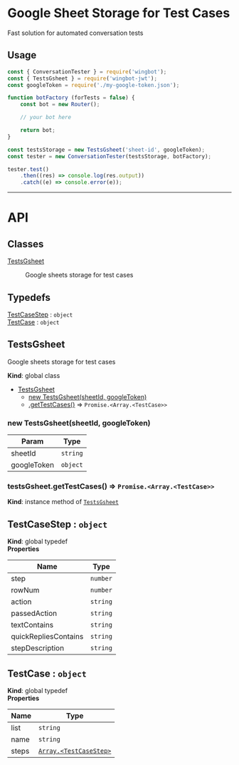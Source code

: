 # Google Sheet Storage for Test Cases

Fast solution for automated conversation tests

## Usage

```javascript
const { ConversationTester } = require('wingbot');
const { TestsGsheet } = require('wingbot-jwt');
const googleToken = require('./my-google-token.json');

function botFactory (forTests = false) {
    const bot = new Router();

    // your bot here

    return bot;
}

const testsStorage = new TestsGsheet('sheet-id', googleToken);
const tester = new ConversationTester(testsStorage, botFactory);

tester.test()
    .then((res) => console.log(res.output))
    .catch((e) => console.error(e));
```

-----------------

# API
## Classes

<dl>
<dt><a href="#TestsGsheet">TestsGsheet</a></dt>
<dd><p>Google sheets storage for test cases</p>
</dd>
</dl>

## Typedefs

<dl>
<dt><a href="#TestCaseStep">TestCaseStep</a> : <code>object</code></dt>
<dd></dd>
<dt><a href="#TestCase">TestCase</a> : <code>object</code></dt>
<dd></dd>
</dl>

<a name="TestsGsheet"></a>

## TestsGsheet
Google sheets storage for test cases

**Kind**: global class  

* [TestsGsheet](#TestsGsheet)
    * [new TestsGsheet(sheetId, googleToken)](#new_TestsGsheet_new)
    * [.getTestCases()](#TestsGsheet+getTestCases) ⇒ <code>Promise.&lt;Array.&lt;TestCase&gt;&gt;</code>

<a name="new_TestsGsheet_new"></a>

### new TestsGsheet(sheetId, googleToken)

| Param | Type |
| --- | --- |
| sheetId | <code>string</code> | 
| googleToken | <code>object</code> | 

<a name="TestsGsheet+getTestCases"></a>

### testsGsheet.getTestCases() ⇒ <code>Promise.&lt;Array.&lt;TestCase&gt;&gt;</code>
**Kind**: instance method of [<code>TestsGsheet</code>](#TestsGsheet)  
<a name="TestCaseStep"></a>

## TestCaseStep : <code>object</code>
**Kind**: global typedef  
**Properties**

| Name | Type |
| --- | --- |
| step | <code>number</code> | 
| rowNum | <code>number</code> | 
| action | <code>string</code> | 
| passedAction | <code>string</code> | 
| textContains | <code>string</code> | 
| quickRepliesContains | <code>string</code> | 
| stepDescription | <code>string</code> | 

<a name="TestCase"></a>

## TestCase : <code>object</code>
**Kind**: global typedef  
**Properties**

| Name | Type |
| --- | --- |
| list | <code>string</code> | 
| name | <code>string</code> | 
| steps | [<code>Array.&lt;TestCaseStep&gt;</code>](#TestCaseStep) | 

